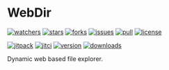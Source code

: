 # WebDir
[![watchers](https://img.shields.io/github/watchers/ktt-development/webdir?color=5555ff&label=watchers&style=flat-square)](https://github.com/ktt-development/webdir/watchers)
[![stars](https://img.shields.io/github/stars/ktt-development/webdir?color=5555ff&style=flat-square)](https://github.com/ktt-development/webdir/stargazers)
[![forks](https://img.shields.io/github/forks/ktt-development/webdir?color=5555ff&style=flat-square)](https://github.com/ktt-development/webdir/network/members)
[![issues](https://img.shields.io/github/issues/ktt-development/webdir?color=ffaa00&style=flat-square)](https://github.com/ktt-development/webdir/issues)
[![pull](https://img.shields.io/github/issues-pr/ktt-development/webdir?color=ff55ff&style=flat-square)](https://github.com/ktt-development/webdir/pulls)
[![license](https://img.shields.io/github/license/ktt-development/webdir?color=ff5555&style=flat-square)](https://www.gnu.org/licenses/old-licenses/gpl-2.0.en.html)

[![jitpack](https://jitpack.io/v/com.kttdevelopment/webdir.svg?style=flat-square)](https://jitpack.io/#com.kttdevelopment/webdir)
[![jitci](https://jitci.com/gh/ktt-development/webdir/svg?style=flat-square)](https://jitci.com/gh/ktt-development/webdir)
[![version](https://img.shields.io/github/v/release/ktt-development/webdir?color=ffaa00&include_prereleases&style=flat-square)](https://github.com/ktt-development/webdir/releases)
[![downloads](https://img.shields.io/github/downloads/ktt-development/webdir/total?color=ff5555&style=flat-square)](https://github.com/ktt-development/webdir/releases)

Dynamic web based file explorer.